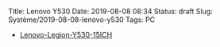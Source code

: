 Title: Lenovo Y530
Date: 2019-08-08 08:34
Status: draft
Slug: Système/2019-08-08-lenovo-y530
Tags: PC

* [Lenovo-Legion-Y530-15ICH](https://www.lenovo.com/fr/fr/laptops/legion-laptops/legion-y-series/Lenovo-Legion-Y530-15ICH/p/88GMY501020)
